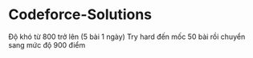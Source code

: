 # Codeforce-Solutions
Độ khó từ 800 trở lên (5 bài 1 ngày)
Try hard đến mốc 50 bài rồi chuyển sang mức độ 900 điểm
